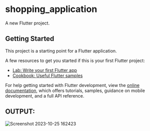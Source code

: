 # shopping_application

A new Flutter project.

## Getting Started

This project is a starting point for a Flutter application.

A few resources to get you started if this is your first Flutter project:

- [Lab: Write your first Flutter app](https://docs.flutter.dev/get-started/codelab)
- [Cookbook: Useful Flutter samples](https://docs.flutter.dev/cookbook)

For help getting started with Flutter development, view the
[online documentation](https://docs.flutter.dev/), which offers tutorials,
samples, guidance on mobile development, and a full API reference.

## OUTPUT:
![Screenshot 2023-10-25 162423](https://github.com/NabinTimsina-17/shopping_application/assets/133372145/fc1647fb-a6ea-4591-8947-bb4dadfd916a)



